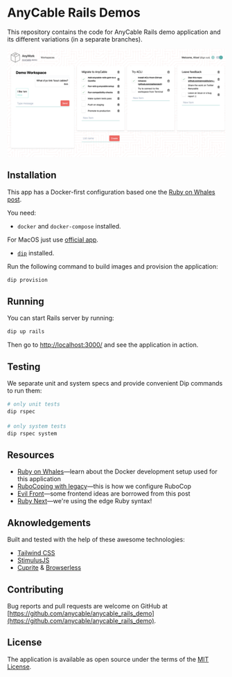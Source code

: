 # AnyCable Rails Demos

This repository contains the code for AnyCable Rails demo application and its different variations (in a separate branches).

<img align="center" width="1416"
     title="AnWork screenshot" src="./public/demo.png">

## Installation

This app has a Docker-first configuration based one the [Ruby on Whales post](https://evilmartians.com/chronicles/ruby-on-whales-docker-for-ruby-rails-development).

You need:

- `docker` and `docker-compose` installed.

For MacOS just use [official app](https://docs.docker.com/engine/installation/mac/).

- [`dip`](https://github.com/bibendi/dip) installed.

Run the following command to build images and provision the application:

```sh
dip provision
```

## Running

You can start Rails server by running:

```sh
dip up rails
```

Then go to [http://localhost:3000/](http://localhost:3000/) and see the application in action.

## Testing

We separate unit and system specs and provide convenient Dip commands to run them:

```sh
# only unit tests
dip rspec

# only system tests
dip rspec system
```

## Resources

- [Ruby on Whales](https://evilmartians.com/chronicles/ruby-on-whales-docker-for-ruby-rails-development)—learn about the Docker development setup used for this application
- [RuboCoping with legacy](https://evilmartians.com/chronicles/rubocoping-with-legacy-bring-your-ruby-code-up-to-standard)—this is how we configure RuboCop
- [Evil Front](https://evilmartians.com/chronicles/evil-front-part-3)—some frontend ideas are borrowed from this post
- [Ruby Next](https://evilmartians.com/chronicles/ruby-next-make-all-rubies-quack-alike)—we're using the edge Ruby syntax!

## Aknowledgements

Built and tested with the help of these awesome technologies:

- [Tailwind CSS](https://tailwindcss.com)
- [StimulusJS](https://stimulusjs.org)
- [Cuprite](https://github.com/rubycdp/cuprite) & [Browserless](https://www.browserless.io)

## Contributing

Bug reports and pull requests are welcome on GitHub at [https://github.com/anycable/anycable_rails_demo](https://github.com/anycable/anycable_rails_demo).

## License

The application is available as open source under the terms of the [MIT License](http://opensource.org/licenses/MIT).
